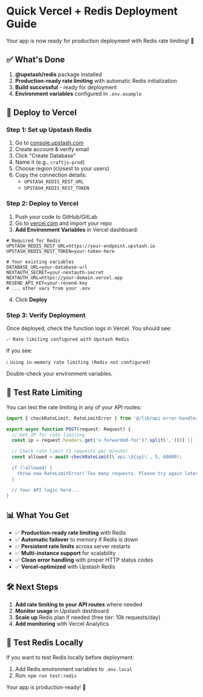 # Quick Vercel + Redis Deployment Guide

Your app is now ready for production deployment with Redis rate limiting! 🚀

## ✅ What's Done

1. **@upstash/redis** package installed
2. **Production-ready rate limiting** with automatic Redis initialization
3. **Build successful** - ready for deployment
4. **Environment variables** configured in `.env.example`

## 🚀 Deploy to Vercel

### Step 1: Set up Upstash Redis

1. Go to [console.upstash.com](https://console.upstash.com)
2. Create account & verify email
3. Click "Create Database"
4. Name it (e.g., `craftjs-prod`)
5. Choose region (closest to your users)
6. Copy the connection details:
   - `UPSTASH_REDIS_REST_URL`
   - `UPSTASH_REDIS_REST_TOKEN`

### Step 2: Deploy to Vercel

1. Push your code to GitHub/GitLab
2. Go to [vercel.com](https://vercel.com) and import your repo
3. **Add Environment Variables** in Vercel dashboard:

```env
# Required for Redis
UPSTASH_REDIS_REST_URL=https://your-endpoint.upstash.io
UPSTASH_REDIS_REST_TOKEN=your-token-here

# Your existing variables
DATABASE_URL=your-database-url
NEXTAUTH_SECRET=your-nextauth-secret
NEXTAUTH_URL=https://your-domain.vercel.app
RESEND_API_KEY=your-resend-key
# ... other vars from your .env
```

4. Click **Deploy**

### Step 3: Verify Deployment

Once deployed, check the function logs in Vercel. You should see:

```
✅ Rate limiting configured with Upstash Redis
```

If you see:

```
ℹ️ Using in-memory rate limiting (Redis not configured)
```

Double-check your environment variables.

## 🧪 Test Rate Limiting

You can test the rate limiting in any of your API routes:

```typescript
import { checkRateLimit, RateLimitError } from '@/lib/api-error-handler';

export async function POST(request: Request) {
  // Get IP for rate limiting
  const ip = request.headers.get('x-forwarded-for')?.split(',')[0] || 'unknown';

  // Check rate limit (5 requests per minute)
  const allowed = await checkRateLimit(\`api:\${ip}\`, 5, 60000);

  if (!allowed) {
    throw new RateLimitError('Too many requests. Please try again later.');
  }

  // Your API logic here...
}
```

## 📊 What You Get

- ✅ **Production-ready rate limiting** with Redis
- ✅ **Automatic failover** to memory if Redis is down
- ✅ **Persistent rate limits** across server restarts
- ✅ **Multi-instance support** for scalability
- ✅ **Clean error handling** with proper HTTP status codes
- ✅ **Vercel-optimized** with Upstash Redis

## 🛠️ Next Steps

1. **Add rate limiting to your API routes** where needed
2. **Monitor usage** in Upstash dashboard
3. **Scale up** Redis plan if needed (free tier: 10k requests/day)
4. **Add monitoring** with Vercel Analytics

## 🔧 Test Redis Locally

If you want to test Redis locally before deployment:

1. Add Redis environment variables to `.env.local`
2. Run: `npm run test:redis`

Your app is production-ready! 🎉
